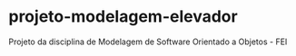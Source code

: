# projeto-modelagem-elevador
Projeto da disciplina de Modelagem de Software Orientado a Objetos - FEI
